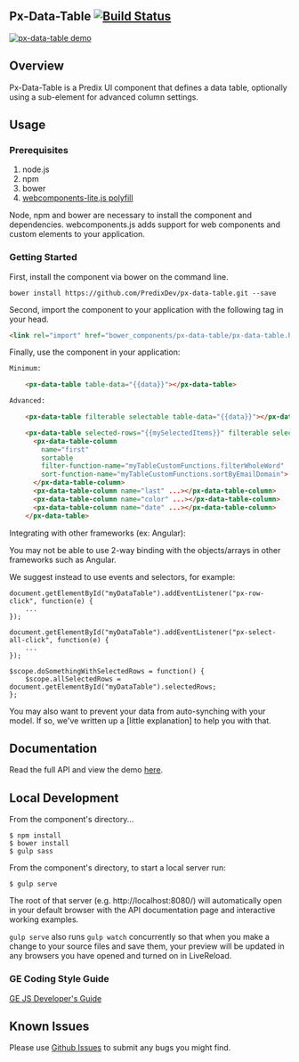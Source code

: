 Px-Data-Table [![Build Status](https://travis-ci.org/PredixDev/px-data-table.svg?branch=master)](https://travis-ci.org/PredixDev/px-data-table)
-----------------------------------------------

[![px-data-table demo](px-data-table.png?raw=true)](https://github.com/PredixDev/px-data-table)

## Overview

Px-Data-Table is a Predix UI component that defines a data table, optionally using a sub-element for advanced column settings.

## Usage

### Prerequisites

1. node.js
2. npm
3. bower
4. [webcomponents-lite.js polyfill](https://github.com/webcomponents/webcomponentsjs)

Node, npm and bower are necessary to install the component and dependencies. webcomponents.js adds support for web components and custom elements to your application.

### Getting Started

First, install the component via bower on the command line.

```
bower install https://github.com/PredixDev/px-data-table.git --save
```

Second, import the component to your application with the following tag in your head.

```html
<link rel="import" href="bower_components/px-data-table/px-data-table.html"/>
```

Finally, use the component in your application:

```html
Minimum:

    <px-data-table table-data="{{data}}"></px-data-table>

Advanced:

    <px-data-table filterable selectable table-data="{{data}}"></px-data-table>

    <px-data-table selected-rows="{{mySelectedItems}}" filterable selectable striped table-data="{{data}}">
      <px-data-table-column
        name="first"
        sortable
        filter-function-name="myTableCustomFunctions.filterWholeWord"
        sort-function-name="myTableCustomFunctions.sortByEmailDomain">
      </px-data-table-column>
      <px-data-table-column name="last" ...></px-data-table-column>
      <px-data-table-column name="color" ...></px-data-table-column>
      <px-data-table-column name="date" ...></px-data-table-column>
    </px-data-table>
```

Integrating with other frameworks (ex: Angular):

You may not be able to use 2-way binding with the objects/arrays in other frameworks such as Angular.

We suggest instead to use events and selectors, for example:

```
document.getElementById("myDataTable").addEventListener("px-row-click", function(e) {
    ...
});

document.getElementById("myDataTable").addEventListener("px-select-all-click", function(e) {
    ...
});

$scope.doSomethingWithSelectedRows = function() {
    $scope.allSelectedRows = document.getElementById("myDataTable").selectedRows;
};
```

You may also want to prevent your data from auto-synching with your model. If so, we've written up a [little explanation] to help you with that.

## Documentation

Read the full API and view the demo [here](https://predixdev.github.io/px-data-table).

## Local Development

From the component's directory...

```
$ npm install
$ bower install
$ gulp sass
```

From the component's directory, to start a local server run:

```
$ gulp serve
```

The root of that server (e.g. http://localhost:8080/) will automatically open in your default browser with the API documentation page and interactive working examples.

`gulp serve` also runs `gulp watch` concurrently so that when you make a change to your source files and save them, your preview will be updated in any browsers you have opened and turned on in LiveReload.

### GE Coding Style Guide
[GE JS Developer's Guide](https://github.com/GeneralElectric/javascript)

## Known Issues

Please use [Github Issues](https://github.com/PredixDev/px-data-table/issues) to submit any bugs you might find.
